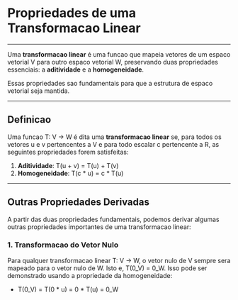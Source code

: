 # Propriedades de uma Transformacao Linear

---
Uma **transformacao linear** é uma funcao que mapeia vetores de um espaco vetorial V para outro espaco vetorial W,
preservando duas propriedades essenciais: a **aditividade** e a **homogeneidade**. 

Essas propriedades sao fundamentais para que a estrutura de espaco vetorial seja mantida.

---
## Definicao

Uma funcao T: V -> W é dita uma **transformacao linear** se, para todos os vetores u e v pertencentes a V e para todo escalar c pertencente a R, as seguintes propriedades forem satisfeitas:

1. **Aditividade**: T(u + v) = T(u) + T(v)
2. **Homogeneidade**: T(c * u) = c * T(u)

---
## Outras Propriedades Derivadas

A partir das duas propriedades fundamentais, podemos derivar algumas outras propriedades importantes de uma transformacao linear:

### 1. Transformacao do Vetor Nulo

Para qualquer transformacao linear T: V -> W, o vetor nulo de V sempre sera mapeado para o vetor nulo de W. Isto e, T(0_V) = 0_W. Isso pode ser demonstrado usando a propriedade da homogeneidade:

- T(0_V) = T(0 * u) = 0 * T(u) = 0_W
